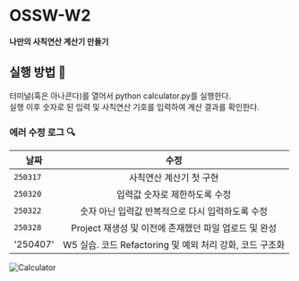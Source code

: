 # OSSW-W2
**나만의 사칙연산 계산기 만들기**   

## 실행 방법 🔌
터미널(혹은 아나콘다)를 열어서 python calculator.py를 실행한다.   
실행 이후 숫자로 된 입력 및 사칙연산 기호를 입력하여 계산 결과를 확인한다.

### 에러 수정 로그 🔍
날짜 | 수정
--- | :---:
`250317` | 사칙연산 계산기 첫 구현
`250320` | 입력값 숫자로 제한하도록 수정
`250322` | 숫자 아닌 입력값 반복적으로 다시 입력하도록 수정
`250328` | Project 재생성 및 이전에 존재했던 파일 업로드 및 완성
'250407' | W5 실습. 코드 Refactoring 및 예외 처리 강화, 코드 구조화

![Calculator](https://cdn-icons-png.flaticon.com/512/5316/5316955.png)

